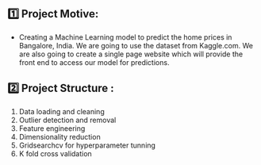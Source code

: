 ## 1️⃣ Project Motive:
- Creating a Machine Learning model to predict the home prices in Bangalore, India. We are going to use the dataset from Kaggle.com. We are also going to create a single page website which will provide the front end to access our model for predictions.

## 2️⃣ Project Structure : 
1. Data loading and cleaning
2. Outlier detection and removal
3. Feature engineering
4. Dimensionality reduction
5. Gridsearchcv for hyperparameter tunning
6. K fold cross validation
